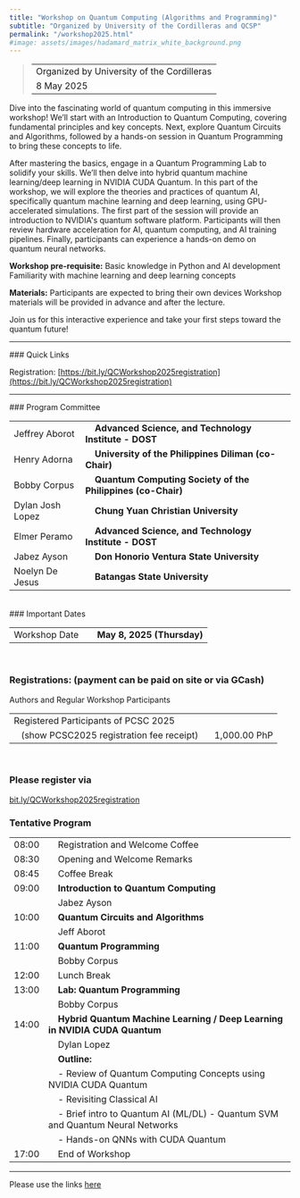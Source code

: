 ```yaml
---
title: "Workshop on Quantum Computing (Algorithms and Programming)"
subtitle: "Organized by University of the Cordilleras and QCSP"
permalink: "/workshop2025.html"
#image: assets/images/hadamard_matrix_white_background.png
---
```


<blockquote>
<table>
<tr><td>Organized by University of the Cordilleras</td></tr>
<tr><td>8 May 2025</td></tr>
</table>
</blockquote>

Dive into the fascinating world of quantum computing in this immersive workshop! We’ll start with an Introduction to Quantum Computing, covering fundamental principles and key concepts. Next, explore Quantum Circuits and Algorithms, followed by a hands-on session in Quantum Programming to bring these concepts to life.

After mastering the basics, engage in a Quantum Programming Lab to solidify your skills. We’ll then delve into hybrid quantum machine learning/deep learning in NVIDIA CUDA Quantum. In this part of the workshop, we will explore the theories and practices of quantum AI, specifically quantum machine learning and deep learning, using GPU-accelerated simulations. The first part of the session will provide an introduction to NVIDIA's quantum software platform. Participants will then review hardware acceleration for AI, quantum computing, and AI training pipelines. Finally, participants can experience a hands-on demo on quantum neural networks.

<b>Workshop pre-requisite:</b>
Basic knowledge in Python and AI development
Familiarity with machine learning and deep learning concepts

<b>Materials:</b>
Participants are expected to bring their own devices
Workshop materials will be provided in advance and after the lecture.


Join us for this interactive experience and take your first steps toward the quantum future! 

<hr/>
### Quick Links

Registration: [https://bit.ly/QCWorkshop2025registration](https://bit.ly/QCWorkshop2025registration)

<hr/>
### Program Committee
<table>
<tr><td>Jeffrey Aborot</td><td>&nbsp;&nbsp;&nbsp;<b> Advanced Science, and Technology Institute - DOST</b></td></tr>
<tr><td>Henry Adorna</td><td>&nbsp;&nbsp;&nbsp;<b> University of the Philippines Diliman (co-Chair)</b></td></tr>
<tr><td>Bobby Corpus</td><td>&nbsp;&nbsp;&nbsp;<b> Quantum Computing Society of the Philippines (co-Chair)</b></td></tr>
<tr><td>Dylan Josh Lopez</td><td>&nbsp;&nbsp;&nbsp;<b> Chung Yuan Christian University</b></td></tr>
<tr><td>Elmer Peramo</td><td>&nbsp;&nbsp;&nbsp;<b> Advanced Science, and Technology Institute - DOST</b></td></tr>
<tr><td>Jabez Ayson</td><td>&nbsp;&nbsp;&nbsp;<b> Don Honorio Ventura State University</b></td></tr>
<tr><td>Noelyn De Jesus</td><td>&nbsp;&nbsp;&nbsp;<b> Batangas State University</b></td></tr>
</table>
<br/>
### Important Dates
<table>
<tr><td>Workshop Date			</td><td>&nbsp;&nbsp;&nbsp;<b> May 8, 2025 (Thursday)</b></td></tr>
</table>
<br/>

### Registrations: (payment can be paid on site or via GCash)

Authors and Regular Workshop Participants

<table>
<tr><td>Registered Participants of PCSC 2025</td><td></td></tr>
<tr><td>&nbsp;&nbsp;&nbsp;(show PCSC2025 registration fee receipt)</td><td>&nbsp;&nbsp;&nbsp;1,000.00 PhP</td></tr>
</table>

<br/>

### Please register via

<a href="bit.ly/QCWorkshop2025registration">bit.ly/QCWorkshop2025registration</a>

### Tentative Program
<table valign="top">
<tr><td>08:00</td><td>&nbsp;&nbsp;&nbsp;	Registration and Welcome Coffee</td></tr>
<tr><td>08:30</td><td>&nbsp;&nbsp;&nbsp;	Opening and Welcome Remarks</td></tr>
<tr><td>08:45</td><td>&nbsp;&nbsp;&nbsp;	Coffee Break</td></tr>
<tr><td>09:00</td><td>&nbsp;&nbsp;&nbsp;	<b>Introduction to Quantum Computing</b></td></tr>
<tr><td></td><td>&nbsp;&nbsp;&nbsp;	Jabez Ayson</td></tr>
<tr><td>10:00</td><td>&nbsp;&nbsp;&nbsp;	<b>Quantum Circuits and Algorithms</b></td></tr>
<tr><td></td><td>&nbsp;&nbsp;&nbsp;	Jeff Aborot</td></tr>
<tr><td>11:00</td><td>&nbsp;&nbsp;&nbsp;	<b>Quantum Programming</b></td></tr>
<tr><td></td><td>&nbsp;&nbsp;&nbsp;	Bobby Corpus</td></tr>
<tr><td>12:00</td><td>&nbsp;&nbsp;&nbsp;        Lunch Break	</td></tr>
<tr><td>13:00</td><td>&nbsp;&nbsp;&nbsp;	<b>Lab: Quantum Programming</b></td></tr>
<tr><td></td><td>&nbsp;&nbsp;&nbsp;	Bobby Corpus</td></tr>
<tr><td>14:00</td><td>&nbsp;&nbsp;&nbsp;	<b>Hybrid Quantum Machine Learning / Deep Learning in NVIDIA CUDA Quantum</b></td></tr>
<tr><td></td><td>&nbsp;&nbsp;&nbsp;	Dylan Lopez</td></tr>
<tr><td></td><td>&nbsp;&nbsp;&nbsp;     <b>Outline:</b></td></tr>
<tr><td></td><td>&nbsp;&nbsp;&nbsp;     - Review of Quantum Computing Concepts using NVIDIA CUDA Quantum</td></tr>
<tr><td></td><td>&nbsp;&nbsp;&nbsp;     - Revisiting Classical AI</td></tr>
<tr><td></td><td>&nbsp;&nbsp;&nbsp;     - Brief intro to Quantum AI (ML/DL) - Quantum SVM and Quantum Neural Networks</td></tr>
<tr><td></td><td>&nbsp;&nbsp;&nbsp;     - Hands-on QNNs with CUDA Quantum</td></tr>
 
     
     


<tr><td>17:00</td><td>&nbsp;&nbsp;&nbsp;	End of Workshop</td></tr>
<table>

<hr/>

Please use the links <a href="#quick-links">here</a>
